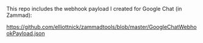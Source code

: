This repo includes the webhook payload I created for Google Chat (in Zammad):

https://github.com/elliottnick/zammadtools/blob/master/GoogleChatWebhookPayload.json
